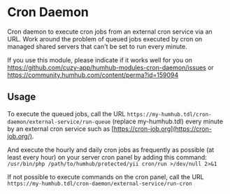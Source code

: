 # Cron Daemon

Cron daemon to execute cron jobs from an external cron service via an URL.
Work around the problem of queued jobs executed by cron on managed shared servers that can't be set to run every minute.

If you use this module, please indicate if it works well for you on https://github.com/cuzy-app/humhub-modules-cron-daemon/issues or https://community.humhub.com/content/perma?id=159094

## Usage

To execute the queued jobs, call the URL `https://my-humhub.tdl/cron-daemon/external-service/run-queue` (replace my-humhub.tdl) every minute by an external cron service such as [https://cron-job.org](https://cron-job.org/).

And execute the hourly and daily cron jobs as frequently as possible (at least every hour) on your server cron panel by adding this command:
`/usr/bin/php /path/to/humhub/protected/yii cron/run >/dev/null 2>&1`

If not possible to execute commands on the cron panel, call the URL `https://my-humhub.tdl/cron-daemon/external-service/run-cron`